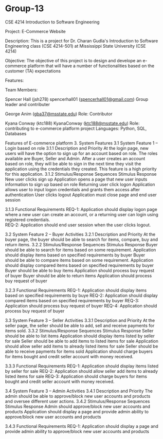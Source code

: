 # Group-13
CSE 4214 Introduction to Software Engineering

Project:
E-Commerce Website

Description:
This is a project for Dr. Charan Gudla's Introduction to Software Engineering class (CSE 4214-501) at Mississippi State University (CSE 4214)

Objective:
The objective of this project is to design and develope an e-commerce  platform that will have a number of functionalities 
based on the customer (TA) expectations


Features:


Team Members:

Spencer Hall (jsh278)
spencerhall01 (spencerhall01@gmail.com)
Group leader and contributer

George Anim (gba37@msstate.edu)
Role: Contributor 

Kyana Conway (ktc188)
KyanaConway (ktc188@msstate.edu)
Role: contributing to e-commerce platform project
Languages: Python, SQL, Databases


Features of E-commerce platform
3.	System Features
3.1	System Feature 1 – Login based on role
3.1.1	Description and Priority
At the login page, new users will have the option to sign up for an account based on role. The roles available are Buyer, Seller and Admin. After a user creates an account based on role, they will be able to sign in the next time they visit the application using the credentials they created. This feature is a high priority for this application.
3.1.2	Stimulus/Response Sequences
	Stimulus		Response
	New user clicks sign up		Application opens a page that new user inputs information to sign up based on role
	Returning user click logon		Application allows user to input logon credentials and grants them access after authentication
	User clicks logout		Application must close page and end user session
	
3.1.3	Functional Requirements
REQ-1: Application should display logon page where a new user can create an account, or a returning user can login using registered credentials.	
REQ-2: Application should end user session when the user clicks logout.
	
3.2	System Feature 2 – Buyer Activities
3.2.1	Description and Priority
At the buyer page, the buyer should be able to search for items, compare, buy and return items.
3.2.2	Stimulus/Response Sequences
	Stimulus		Response
	Buyer should be able to search for items based on some requirement.		Application should display items based on specified requirements by buyer
	Buyer should be able to compare items based on some requirement.		Application should display compared items based on specified requirements by buyer
	Buyer should be able to buy items		Application should process buy request of buyer
	Buyer should be able to return items		Application should process buy request of buyer
	
3.2.3	Functional Requirements
REQ-1: Application should display items based on specified requirements by buye	
REQ-2: Application should display compared items based on specified requirements by buyer
REQ-3: Application should process buy request of buyer
REQ-4: Application should process buy request of buyer

3.3	System Feature 3 – Seller Activities
3.3.1	Description and Priority
At the seller page, the seller should be able to add, sell and receive payments for items sold.
3.3.2	Stimulus/Response Sequences
	Stimulus		Response
	Seller should be able to list items		Application should display items listed by seller for sale
	Seller should be able to add items to listed items for sale		Application should allow seller add items to already listed items for sale
	Seller should be able to receive payments for items sold		Application should charge buyers for items bought and credit seller account with money received.
	
3.3.3	Functional Requirements
REQ-1: Application should display items listed by seller for sale
REQ-2: Application should allow seller add items to already listed items for sale
REQ-3: Application should charge buyers for items bought and credit seller account with money received.

3.4	System Feature 3 – Admin Activities
3.4.1	Description and Priority
The admin should be able to approve/block new user accounts and products and oversee different user actions.
3.4.2	Stimulus/Response Sequences
	Stimulus		Response
	Admin should approve/block new user accounts and products		Application should display a page and provide admin ability to approve/block new user accounts and products
	
3.4.3	Functional Requirements
REQ-1: Application should display a page and provide admin ability to approve/block new user accounts and products 

